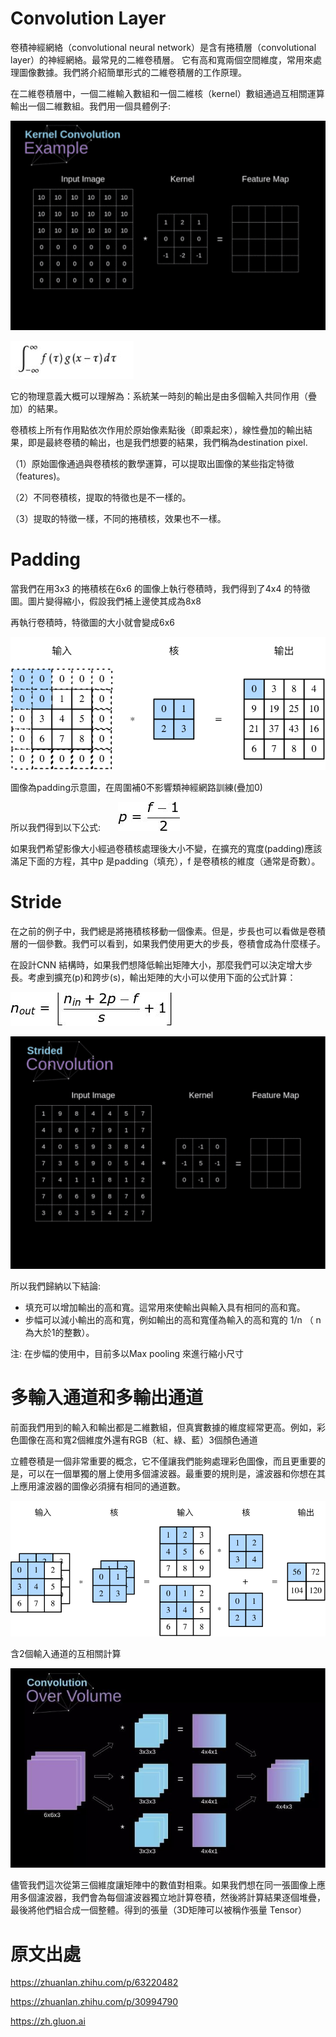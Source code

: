# Convolution Layer

卷積神經網絡（convolutional neural network）是含有捲積層（convolutional layer）的神經網絡。最常見的二維卷積層。
它有高和寬兩個空間維度，常用來處理圖像數據。我們將介紹簡單形式的二維卷積層的工作原理。

在二維卷積層中，一個二維輸入數組和一個二維核（kernel）數組通過互相關運算輸出一個二維數組。我們用一個具體例子:

![image](https://github.com/rockuass1235/deep-learning/blob/master/images/conv.gif)

![image](https://github.com/rockuass1235/deep-learning/blob/master/images/conv_formula.jpg)

它的物理意義大概可以理解為：系統某一時刻的輸出是由多個輸入共同作用（疊加）的結果。

卷積核上所有作用點依次作用於原始像素點後（即乘起來），線性疊加的輸出結果，即是最終卷積的輸出，也是我們想要的結果，我們稱為destination pixel.

（1）原始圖像通過與卷積核的數學運算，可以提取出圖像的某些指定特徵（features)。

（2）不同卷積核，提取的特徵也是不一樣的。

（3）提取的特徵一樣，不同的捲積核，效果也不一樣。

# Padding

當我們在用3x3 的捲積核在6x6 的圖像上執行卷積時，我們得到了4x4 的特徵圖。圖片變得縮小，假設我們補上邊使其成為8x8

再執行卷積時，特徵圖的大小就會變成6x6

![image](https://github.com/rockuass1235/deep-learning/blob/master/images/conv_pad.svg)

圖像為padding示意圖，在周圍補0不影響類神經網路訓練(疊加0)

所以我們得到以下公式:　　![image](https://github.com/rockuass1235/deep-learning/blob/master/images/padding_formula.jpg)

如果我們希望影像大小經過卷積核處理後大小不變，在擴充的寬度(padding)應該滿足下面的方程，其中p 是padding（填充），f 是卷積核的維度（通常是奇數）。


# Stride

在之前的例子中，我們總是將捲積核移動一個像素。但是，步長也可以看做是卷積層的一個參數。我們可以看到，如果我們使用更大的步長，卷積會成為什麼樣子。

在設計CNN 結構時，如果我們想降低輸出矩陣大小，那麼我們可以決定增大步長。考慮到擴充(p)和跨步(s)，輸出矩陣的大小可以使用下面的公式計算：

![image](https://github.com/rockuass1235/deep-learning/blob/master/images/stride_formula.jpg)


![image](https://github.com/rockuass1235/deep-learning/blob/master/images/stride.gif)


所以我們歸納以下結論:

* 填充可以增加輸出的高和寬。這常用來使輸出與輸入具有相同的高和寬。
* 步幅可以減小輸出的高和寬，例如輸出的高和寬僅為輸入的高和寬的 1/n （ n 為大於1的整數）。

注: 在步幅的使用中，目前多以Max pooling 來進行縮小尺寸


# 多輸入通道和多輸出通道

前面我們用到的輸入和輸出都是二維數組，但真實數據的維度經常更高。例如，彩色圖像在高和寬2個維度外還有RGB（紅、綠、藍）3個顏色通道

立體卷積是一個非常重要的概念，它不僅讓我們能夠處理彩色圖像，而且更重要的是，可以在一個單獨的層上使用多個濾波器。最重要的規則是，濾波器和你想在其上應用濾波器的圖像必須擁有相同的通道數。



![image](https://github.com/rockuass1235/deep-learning/blob/master/images/conv_multi_in.svg)

含2個輸入通道的互相關計算

![image](https://github.com/rockuass1235/deep-learning/blob/master/images/conv_3d.jpg)


儘管我們這次從第三個維度讓矩陣中的數值對相乘。如果我們想在同一張圖像上應用多個濾波器，我們會為每個濾波器獨立地計算卷積，然後將計算結果逐個堆疊，最後將他們組合成一個整體。得到的張量（3D矩陣可以被稱作張量 Tensor）











# 原文出處

https://zhuanlan.zhihu.com/p/63220482

https://zhuanlan.zhihu.com/p/30994790

https://zh.gluon.ai


